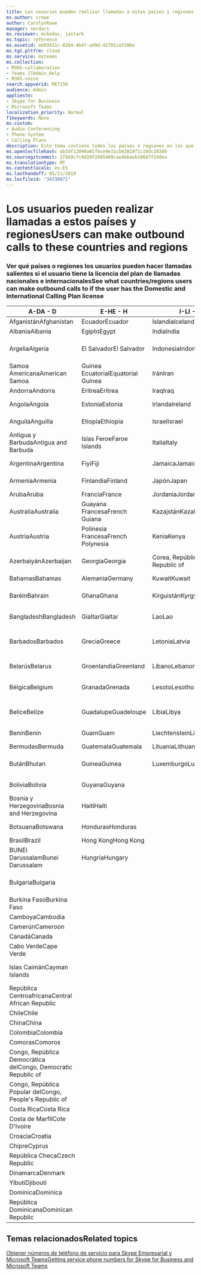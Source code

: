 ```yaml
---
title: Los usuarios pueden realizar llamadas a estos países y regiones
ms.author: crowe
author: CarolynRowe
manager: serdars
ms.reviewer: mikedav, jastark
ms.topic: reference
ms.assetid: e603431c-8264-4b47-ad9d-d2701ce318be
ms.tgt.pltfrm: cloud
ms.service: msteams
ms.collection:
- M365-collaboration
- Teams_ITAdmin_Help
- M365-voice
search.appverid: MET150
audience: Admin
appliesto:
- Skype for Business
- Microsoft Teams
localization_priority: Normal
f1keywords: None
ms.custom:
- Audio Conferencing
- Phone System
- Calling Plans
description: Este tema contiene todos los países o regiones en los que los usuarios pueden realizar llamadas salientes si tienen un plan de llamadas.
ms.openlocfilehash: ab24f12098a01fbce9e31cb83819f1c10dc28389
ms.sourcegitcommit: 2f8b9c7c8d20f2605d09cae4bbaeb10667f2ddea
ms.translationtype: MT
ms.contentlocale: es-ES
ms.lasthandoff: 05/21/2019
ms.locfileid: "34330871"
---
```

# <a name="users-can-make-outbound-calls-to-these-countries-and-regions"></a><span data-ttu-id="7d23d-103">Los usuarios pueden realizar llamadas a estos países y regiones</span><span class="sxs-lookup"><span data-stu-id="7d23d-103">Users can make outbound calls to these countries and regions</span></span>

### <a name="see-what-countriesregions-users-can-make-outbound-calls-to-if-the-user-has-the-domestic-and-international-calling-plan-license"></a><span data-ttu-id="7d23d-104">Ver qué países o regiones los usuarios pueden hacer llamadas salientes si el usuario tiene la licencia del plan de llamadas nacionales e internacionales</span><span class="sxs-lookup"><span data-stu-id="7d23d-104">See what countries/regions users can make outbound calls to if the user has the Domestic and International Calling Plan license</span></span>

|<span data-ttu-id="7d23d-105">**A-D**</span><span class="sxs-lookup"><span data-stu-id="7d23d-105">**A - D**</span></span>| <span data-ttu-id="7d23d-106">**E-H**</span><span class="sxs-lookup"><span data-stu-id="7d23d-106">**E - H**</span></span>|<span data-ttu-id="7d23d-107">**I-L**</span><span class="sxs-lookup"><span data-stu-id="7d23d-107">**I - L**</span></span>|<span data-ttu-id="7d23d-108">**M-O**</span><span class="sxs-lookup"><span data-stu-id="7d23d-108">**M - O**</span></span>|<span data-ttu-id="7d23d-109">**P-S**</span><span class="sxs-lookup"><span data-stu-id="7d23d-109">**P - S**</span></span>|<span data-ttu-id="7d23d-110">**T-Z**</span><span class="sxs-lookup"><span data-stu-id="7d23d-110">**T - Z**</span></span>|
---|---|---|---|---|---|
|<span data-ttu-id="7d23d-111">Afganistán</span><span class="sxs-lookup"><span data-stu-id="7d23d-111">Afghanistan</span></span>|<span data-ttu-id="7d23d-112">Ecuador</span><span class="sxs-lookup"><span data-stu-id="7d23d-112">Ecuador</span></span> |<span data-ttu-id="7d23d-113">Islandia</span><span class="sxs-lookup"><span data-stu-id="7d23d-113">Iceland</span></span> |<span data-ttu-id="7d23d-114">Macao</span><span class="sxs-lookup"><span data-stu-id="7d23d-114">Macau</span></span> |<span data-ttu-id="7d23d-115">Pakistán</span><span class="sxs-lookup"><span data-stu-id="7d23d-115">Pakistan</span></span> |<span data-ttu-id="7d23d-116">Taiwán</span><span class="sxs-lookup"><span data-stu-id="7d23d-116">Taiwan</span></span>   |
|<span data-ttu-id="7d23d-117">Albania</span><span class="sxs-lookup"><span data-stu-id="7d23d-117">Albania</span></span>|<span data-ttu-id="7d23d-118">Egipto</span><span class="sxs-lookup"><span data-stu-id="7d23d-118">Egypt</span></span> |<span data-ttu-id="7d23d-119">India</span><span class="sxs-lookup"><span data-stu-id="7d23d-119">India</span></span> |<span data-ttu-id="7d23d-120">Macedonia</span><span class="sxs-lookup"><span data-stu-id="7d23d-120">Macedonia</span></span> |<span data-ttu-id="7d23d-121">Palaos</span><span class="sxs-lookup"><span data-stu-id="7d23d-121">Palau</span></span> |<span data-ttu-id="7d23d-122">Tayikistán</span><span class="sxs-lookup"><span data-stu-id="7d23d-122">Tajikistan</span></span>   |
|<span data-ttu-id="7d23d-123">Argelia</span><span class="sxs-lookup"><span data-stu-id="7d23d-123">Algeria</span></span>|<span data-ttu-id="7d23d-124">El Salvador</span><span class="sxs-lookup"><span data-stu-id="7d23d-124">El Salvador</span></span> |<span data-ttu-id="7d23d-125">Indonesia</span><span class="sxs-lookup"><span data-stu-id="7d23d-125">Indonesia</span></span> |<span data-ttu-id="7d23d-126">Malawi</span><span class="sxs-lookup"><span data-stu-id="7d23d-126">Malawi</span></span> |<span data-ttu-id="7d23d-127">Autoridad Palestina</span><span class="sxs-lookup"><span data-stu-id="7d23d-127">Palestinian Authority</span></span> |<span data-ttu-id="7d23d-128">Tanzania, República Unida de</span><span class="sxs-lookup"><span data-stu-id="7d23d-128">Tanzania, United Republic of</span></span>  |
|<span data-ttu-id="7d23d-129">Samoa Americana</span><span class="sxs-lookup"><span data-stu-id="7d23d-129">American Samoa</span></span>|<span data-ttu-id="7d23d-130">Guinea Ecuatorial</span><span class="sxs-lookup"><span data-stu-id="7d23d-130">Equatorial Guinea</span></span> |<span data-ttu-id="7d23d-131">Irán</span><span class="sxs-lookup"><span data-stu-id="7d23d-131">Iran</span></span> |<span data-ttu-id="7d23d-132">Malasia</span><span class="sxs-lookup"><span data-stu-id="7d23d-132">Malaysia</span></span> |<span data-ttu-id="7d23d-133">Panamá</span><span class="sxs-lookup"><span data-stu-id="7d23d-133">Panama</span></span> | <span data-ttu-id="7d23d-134">Tailandia</span><span class="sxs-lookup"><span data-stu-id="7d23d-134">Thailand</span></span>   |
|<span data-ttu-id="7d23d-135">Andorra</span><span class="sxs-lookup"><span data-stu-id="7d23d-135">Andorra</span></span> |<span data-ttu-id="7d23d-136">Eritrea</span><span class="sxs-lookup"><span data-stu-id="7d23d-136">Eritrea</span></span> |<span data-ttu-id="7d23d-137">Iraq</span><span class="sxs-lookup"><span data-stu-id="7d23d-137">Iraq</span></span> |<span data-ttu-id="7d23d-138">Malí</span><span class="sxs-lookup"><span data-stu-id="7d23d-138">Mali</span></span> |<span data-ttu-id="7d23d-139">Paraguay</span><span class="sxs-lookup"><span data-stu-id="7d23d-139">Paraguay</span></span> |<span data-ttu-id="7d23d-140">Togo</span><span class="sxs-lookup"><span data-stu-id="7d23d-140">Togo</span></span>   |
|<span data-ttu-id="7d23d-141">Angola</span><span class="sxs-lookup"><span data-stu-id="7d23d-141">Angola</span></span> |<span data-ttu-id="7d23d-142">Estonia</span><span class="sxs-lookup"><span data-stu-id="7d23d-142">Estonia</span></span> |<span data-ttu-id="7d23d-143">Irlanda</span><span class="sxs-lookup"><span data-stu-id="7d23d-143">Ireland</span></span> |<span data-ttu-id="7d23d-144">Malta</span><span class="sxs-lookup"><span data-stu-id="7d23d-144">Malta</span></span> |<span data-ttu-id="7d23d-145">Perú</span><span class="sxs-lookup"><span data-stu-id="7d23d-145">Peru</span></span> | <span data-ttu-id="7d23d-146">Trinidad y Tobago</span><span class="sxs-lookup"><span data-stu-id="7d23d-146">Trinidad and Tobago</span></span>  |
|<span data-ttu-id="7d23d-147">Anguila</span><span class="sxs-lookup"><span data-stu-id="7d23d-147">Anguilla</span></span> |<span data-ttu-id="7d23d-148">Etiopía</span><span class="sxs-lookup"><span data-stu-id="7d23d-148">Ethiopia</span></span> |<span data-ttu-id="7d23d-149">Israel</span><span class="sxs-lookup"><span data-stu-id="7d23d-149">Israel</span></span> |<span data-ttu-id="7d23d-150">Islas Marshall</span><span class="sxs-lookup"><span data-stu-id="7d23d-150">Marshall Islands</span></span> | <span data-ttu-id="7d23d-151">Filipinas</span><span class="sxs-lookup"><span data-stu-id="7d23d-151">Philippines</span></span> | <span data-ttu-id="7d23d-152">Turquía</span><span class="sxs-lookup"><span data-stu-id="7d23d-152">Turkey</span></span> |
|<span data-ttu-id="7d23d-153">Antigua y Barbuda</span><span class="sxs-lookup"><span data-stu-id="7d23d-153">Antigua and Barbuda</span></span> | <span data-ttu-id="7d23d-154">Islas Feroe</span><span class="sxs-lookup"><span data-stu-id="7d23d-154">Faroe Islands</span></span> |<span data-ttu-id="7d23d-155">Italia</span><span class="sxs-lookup"><span data-stu-id="7d23d-155">Italy</span></span> |<span data-ttu-id="7d23d-156">Martinica</span><span class="sxs-lookup"><span data-stu-id="7d23d-156">Martinique</span></span> |<span data-ttu-id="7d23d-157">Polonia</span><span class="sxs-lookup"><span data-stu-id="7d23d-157">Poland</span></span> |<span data-ttu-id="7d23d-158">Turkmenistán</span><span class="sxs-lookup"><span data-stu-id="7d23d-158">Turkmenistan</span></span> |
|<span data-ttu-id="7d23d-159">Argentina</span><span class="sxs-lookup"><span data-stu-id="7d23d-159">Argentina</span></span>|<span data-ttu-id="7d23d-160">Fiyi</span><span class="sxs-lookup"><span data-stu-id="7d23d-160">Fiji</span></span> |<span data-ttu-id="7d23d-161">Jamaica</span><span class="sxs-lookup"><span data-stu-id="7d23d-161">Jamaica</span></span> |<span data-ttu-id="7d23d-162">Mauricio</span><span class="sxs-lookup"><span data-stu-id="7d23d-162">Mauritius</span></span> |<span data-ttu-id="7d23d-163">Portugal</span><span class="sxs-lookup"><span data-stu-id="7d23d-163">Portugal</span></span> |<span data-ttu-id="7d23d-164">Islas Turcas y Caicos</span><span class="sxs-lookup"><span data-stu-id="7d23d-164">Turks and Caicos</span></span>   |
|<span data-ttu-id="7d23d-165">Armenia</span><span class="sxs-lookup"><span data-stu-id="7d23d-165">Armenia</span></span> |<span data-ttu-id="7d23d-166">Finlandia</span><span class="sxs-lookup"><span data-stu-id="7d23d-166">Finland</span></span> |<span data-ttu-id="7d23d-167">Japón</span><span class="sxs-lookup"><span data-stu-id="7d23d-167">Japan</span></span> |<span data-ttu-id="7d23d-168">Mayotte</span><span class="sxs-lookup"><span data-stu-id="7d23d-168">Mayotte</span></span> | <span data-ttu-id="7d23d-169">Puerto Rico</span><span class="sxs-lookup"><span data-stu-id="7d23d-169">Puerto Rico</span></span> |<span data-ttu-id="7d23d-170">Uganda</span><span class="sxs-lookup"><span data-stu-id="7d23d-170">Uganda</span></span>  |
|<span data-ttu-id="7d23d-171">Aruba</span><span class="sxs-lookup"><span data-stu-id="7d23d-171">Aruba</span></span> |<span data-ttu-id="7d23d-172">Francia</span><span class="sxs-lookup"><span data-stu-id="7d23d-172">France</span></span> |<span data-ttu-id="7d23d-173">Jordania</span><span class="sxs-lookup"><span data-stu-id="7d23d-173">Jordan</span></span> |<span data-ttu-id="7d23d-174">México</span><span class="sxs-lookup"><span data-stu-id="7d23d-174">Mexico</span></span> |<span data-ttu-id="7d23d-175">Qatar</span><span class="sxs-lookup"><span data-stu-id="7d23d-175">Qatar</span></span> | <span data-ttu-id="7d23d-176">Ucrania</span><span class="sxs-lookup"><span data-stu-id="7d23d-176">Ukraine</span></span>   |
|<span data-ttu-id="7d23d-177">Australia</span><span class="sxs-lookup"><span data-stu-id="7d23d-177">Australia</span></span> |<span data-ttu-id="7d23d-178">Guayana Francesa</span><span class="sxs-lookup"><span data-stu-id="7d23d-178">French Guiana</span></span> |<span data-ttu-id="7d23d-179">Kazajstán</span><span class="sxs-lookup"><span data-stu-id="7d23d-179">Kazakhstan</span></span> |<span data-ttu-id="7d23d-180">Micronesia</span><span class="sxs-lookup"><span data-stu-id="7d23d-180">Micronesia</span></span> |<span data-ttu-id="7d23d-181">Reunión</span><span class="sxs-lookup"><span data-stu-id="7d23d-181">Reunion</span></span> |<span data-ttu-id="7d23d-182">Emiratos Árabes Unidos (E.A.U.)</span><span class="sxs-lookup"><span data-stu-id="7d23d-182">United Arab Emirates (U.A.E)</span></span>  |
|<span data-ttu-id="7d23d-183">Austria</span><span class="sxs-lookup"><span data-stu-id="7d23d-183">Austria</span></span> |<span data-ttu-id="7d23d-184">Polinesia Francesa</span><span class="sxs-lookup"><span data-stu-id="7d23d-184">French Polynesia</span></span> |<span data-ttu-id="7d23d-185">Kenia</span><span class="sxs-lookup"><span data-stu-id="7d23d-185">Kenya</span></span> |<span data-ttu-id="7d23d-186">Moldavia, República de</span><span class="sxs-lookup"><span data-stu-id="7d23d-186">Moldova, Republic of</span></span> |<span data-ttu-id="7d23d-187">Rumanía</span><span class="sxs-lookup"><span data-stu-id="7d23d-187">Romania</span></span> |<span data-ttu-id="7d23d-188">Reino Unido (UK)</span><span class="sxs-lookup"><span data-stu-id="7d23d-188">United Kingdom (U.K.)</span></span> |
|<span data-ttu-id="7d23d-189">Azerbaiyán</span><span class="sxs-lookup"><span data-stu-id="7d23d-189">Azerbaijan</span></span> |<span data-ttu-id="7d23d-190">Georgia</span><span class="sxs-lookup"><span data-stu-id="7d23d-190">Georgia</span></span> |<span data-ttu-id="7d23d-191">Corea, República de</span><span class="sxs-lookup"><span data-stu-id="7d23d-191">Korea, Republic of</span></span> |<span data-ttu-id="7d23d-192">Mónaco</span><span class="sxs-lookup"><span data-stu-id="7d23d-192">Monaco</span></span> | <span data-ttu-id="7d23d-193">Federación de Rusia</span><span class="sxs-lookup"><span data-stu-id="7d23d-193">Russian Federation</span></span> |<span data-ttu-id="7d23d-194">Estados Unidos (EE. UU.)</span><span class="sxs-lookup"><span data-stu-id="7d23d-194">United States (U.S.)</span></span>  |
|<span data-ttu-id="7d23d-195">Bahamas</span><span class="sxs-lookup"><span data-stu-id="7d23d-195">Bahamas</span></span> |<span data-ttu-id="7d23d-196">Alemania</span><span class="sxs-lookup"><span data-stu-id="7d23d-196">Germany</span></span> |<span data-ttu-id="7d23d-197">Kuwait</span><span class="sxs-lookup"><span data-stu-id="7d23d-197">Kuwait</span></span> |<span data-ttu-id="7d23d-198">Mongolia</span><span class="sxs-lookup"><span data-stu-id="7d23d-198">Mongolia</span></span> |<span data-ttu-id="7d23d-199">Ruanda</span><span class="sxs-lookup"><span data-stu-id="7d23d-199">Rwanda</span></span> | <span data-ttu-id="7d23d-200">Uruguay</span><span class="sxs-lookup"><span data-stu-id="7d23d-200">Uruguay</span></span> |
|<span data-ttu-id="7d23d-201">Baréin</span><span class="sxs-lookup"><span data-stu-id="7d23d-201">Bahrain</span></span> |<span data-ttu-id="7d23d-202">Ghana</span><span class="sxs-lookup"><span data-stu-id="7d23d-202">Ghana</span></span> |<span data-ttu-id="7d23d-203">Kirguistán</span><span class="sxs-lookup"><span data-stu-id="7d23d-203">Kyrgyzstan</span></span> |<span data-ttu-id="7d23d-204">Montenegro</span><span class="sxs-lookup"><span data-stu-id="7d23d-204">Montenegro</span></span> | <span data-ttu-id="7d23d-205">San Cristóbal y Nieves</span><span class="sxs-lookup"><span data-stu-id="7d23d-205">Saint Kitts and Nevis</span></span> |<span data-ttu-id="7d23d-206">Uzbekistán</span><span class="sxs-lookup"><span data-stu-id="7d23d-206">Uzbekistan</span></span>  |
|<span data-ttu-id="7d23d-207">Bangladesh</span><span class="sxs-lookup"><span data-stu-id="7d23d-207">Bangladesh</span></span> |<span data-ttu-id="7d23d-208">Gialtar</span><span class="sxs-lookup"><span data-stu-id="7d23d-208">Gialtar</span></span> |<span data-ttu-id="7d23d-209">Lao</span><span class="sxs-lookup"><span data-stu-id="7d23d-209">Lao</span></span> |<span data-ttu-id="7d23d-210">Montserrat</span><span class="sxs-lookup"><span data-stu-id="7d23d-210">Montserrat</span></span> | <span data-ttu-id="7d23d-211">Santa Lucía</span><span class="sxs-lookup"><span data-stu-id="7d23d-211">Saint Lucia</span></span> |<span data-ttu-id="7d23d-212">Ciudad del Vaticano</span><span class="sxs-lookup"><span data-stu-id="7d23d-212">Vatican City State</span></span>  |
|<span data-ttu-id="7d23d-213">Barbados</span><span class="sxs-lookup"><span data-stu-id="7d23d-213">Barbados</span></span> |<span data-ttu-id="7d23d-214">Grecia</span><span class="sxs-lookup"><span data-stu-id="7d23d-214">Greece</span></span> |<span data-ttu-id="7d23d-215">Letonia</span><span class="sxs-lookup"><span data-stu-id="7d23d-215">Latvia</span></span> |<span data-ttu-id="7d23d-216">Marruecos</span><span class="sxs-lookup"><span data-stu-id="7d23d-216">Morocco</span></span> |<span data-ttu-id="7d23d-217">San Vicente y las Granadinas</span><span class="sxs-lookup"><span data-stu-id="7d23d-217">Saint Vincent and the Grenadines</span></span> |<span data-ttu-id="7d23d-218">Venezuela</span><span class="sxs-lookup"><span data-stu-id="7d23d-218">Venezuela</span></span>   |
|<span data-ttu-id="7d23d-219">Belarús</span><span class="sxs-lookup"><span data-stu-id="7d23d-219">Belarus</span></span> |<span data-ttu-id="7d23d-220">Groenlandia</span><span class="sxs-lookup"><span data-stu-id="7d23d-220">Greenland</span></span> |<span data-ttu-id="7d23d-221">Líbano</span><span class="sxs-lookup"><span data-stu-id="7d23d-221">Lebanon</span></span> |<span data-ttu-id="7d23d-222">Mozambique</span><span class="sxs-lookup"><span data-stu-id="7d23d-222">Mozambique</span></span> | <span data-ttu-id="7d23d-223">San Marino</span><span class="sxs-lookup"><span data-stu-id="7d23d-223">San Marino</span></span> |<span data-ttu-id="7d23d-224">Vietnam</span><span class="sxs-lookup"><span data-stu-id="7d23d-224">Viet Nam</span></span>  |
|<span data-ttu-id="7d23d-225">Bélgica</span><span class="sxs-lookup"><span data-stu-id="7d23d-225">Belgium</span></span> |<span data-ttu-id="7d23d-226">Granada</span><span class="sxs-lookup"><span data-stu-id="7d23d-226">Grenada</span></span> |<span data-ttu-id="7d23d-227">Lesoto</span><span class="sxs-lookup"><span data-stu-id="7d23d-227">Lesotho</span></span> |<span data-ttu-id="7d23d-228">Myanmar</span><span class="sxs-lookup"><span data-stu-id="7d23d-228">Myanmar</span></span> | <span data-ttu-id="7d23d-229">Arabia Saudí</span><span class="sxs-lookup"><span data-stu-id="7d23d-229">Saudi Arabia</span></span> | <span data-ttu-id="7d23d-230">Islas Vírgenes Británicas</span><span class="sxs-lookup"><span data-stu-id="7d23d-230">Virgin Islands (British)</span></span> |
|<span data-ttu-id="7d23d-231">Belice</span><span class="sxs-lookup"><span data-stu-id="7d23d-231">Belize</span></span> |<span data-ttu-id="7d23d-232">Guadalupe</span><span class="sxs-lookup"><span data-stu-id="7d23d-232">Guadeloupe</span></span> |<span data-ttu-id="7d23d-233">Libia</span><span class="sxs-lookup"><span data-stu-id="7d23d-233">Libya</span></span> |<span data-ttu-id="7d23d-234">Namibia</span><span class="sxs-lookup"><span data-stu-id="7d23d-234">Namibia</span></span> |<span data-ttu-id="7d23d-235">Senegal</span><span class="sxs-lookup"><span data-stu-id="7d23d-235">Senegal</span></span> | <span data-ttu-id="7d23d-236">Islas Vírgenes de los Estados Unidos</span><span class="sxs-lookup"><span data-stu-id="7d23d-236">Virgin Islands (U.S.)</span></span>  |
|<span data-ttu-id="7d23d-237">Benín</span><span class="sxs-lookup"><span data-stu-id="7d23d-237">Benin</span></span> |<span data-ttu-id="7d23d-238">Guam</span><span class="sxs-lookup"><span data-stu-id="7d23d-238">Guam</span></span> |<span data-ttu-id="7d23d-239">Liechtenstein</span><span class="sxs-lookup"><span data-stu-id="7d23d-239">Liechtenstein</span></span> |<span data-ttu-id="7d23d-240">Nepal</span><span class="sxs-lookup"><span data-stu-id="7d23d-240">Nepal</span></span> | <span data-ttu-id="7d23d-241">Serbia</span><span class="sxs-lookup"><span data-stu-id="7d23d-241">Serbia</span></span> | <span data-ttu-id="7d23d-242">Islas Wallis y Futuna</span><span class="sxs-lookup"><span data-stu-id="7d23d-242">Wallis and Futuna Islands</span></span>  |
|<span data-ttu-id="7d23d-243">Bermudas</span><span class="sxs-lookup"><span data-stu-id="7d23d-243">Bermuda</span></span> |<span data-ttu-id="7d23d-244">Guatemala</span><span class="sxs-lookup"><span data-stu-id="7d23d-244">Guatemala</span></span> |<span data-ttu-id="7d23d-245">Lituania</span><span class="sxs-lookup"><span data-stu-id="7d23d-245">Lithuania</span></span> |<span data-ttu-id="7d23d-246">Países Bajos</span><span class="sxs-lookup"><span data-stu-id="7d23d-246">Netherlands</span></span> |<span data-ttu-id="7d23d-247">Singapur</span><span class="sxs-lookup"><span data-stu-id="7d23d-247">Singapore</span></span> |<span data-ttu-id="7d23d-248">Yemen</span><span class="sxs-lookup"><span data-stu-id="7d23d-248">Yemen</span></span> |
|<span data-ttu-id="7d23d-249">Bután</span><span class="sxs-lookup"><span data-stu-id="7d23d-249">Bhutan</span></span> |<span data-ttu-id="7d23d-250">Guinea</span><span class="sxs-lookup"><span data-stu-id="7d23d-250">Guinea</span></span> |<span data-ttu-id="7d23d-251">Luxemburgo</span><span class="sxs-lookup"><span data-stu-id="7d23d-251">Luxembourg</span></span> |<span data-ttu-id="7d23d-252">Antillas Holandesas</span><span class="sxs-lookup"><span data-stu-id="7d23d-252">Netherlands Antilles</span></span> |<span data-ttu-id="7d23d-253">Eslovaquia</span><span class="sxs-lookup"><span data-stu-id="7d23d-253">Slovakia</span></span> |<span data-ttu-id="7d23d-254">Zambia</span><span class="sxs-lookup"><span data-stu-id="7d23d-254">Zambia</span></span>  |
|<span data-ttu-id="7d23d-255">Bolivia</span><span class="sxs-lookup"><span data-stu-id="7d23d-255">Bolivia</span></span> |<span data-ttu-id="7d23d-256">Guyana</span><span class="sxs-lookup"><span data-stu-id="7d23d-256">Guyana</span></span>| |<span data-ttu-id="7d23d-257">Nueva Caledonia</span><span class="sxs-lookup"><span data-stu-id="7d23d-257">New Caledonia</span></span> |<span data-ttu-id="7d23d-258">Eslovenia</span><span class="sxs-lookup"><span data-stu-id="7d23d-258">Slovenia</span></span> |<span data-ttu-id="7d23d-259">Zimbabue</span><span class="sxs-lookup"><span data-stu-id="7d23d-259">Zimbabwe</span></span> |
|<span data-ttu-id="7d23d-260">Bosnia y Herzegovina</span><span class="sxs-lookup"><span data-stu-id="7d23d-260">Bosnia and Herzegovina</span></span> |<span data-ttu-id="7d23d-261">Haití</span><span class="sxs-lookup"><span data-stu-id="7d23d-261">Haiti</span></span> ||<span data-ttu-id="7d23d-262">Nueva Zelanda</span><span class="sxs-lookup"><span data-stu-id="7d23d-262">New Zealand</span></span> |<span data-ttu-id="7d23d-263">Sudáfrica</span><span class="sxs-lookup"><span data-stu-id="7d23d-263">South Africa</span></span> | 
|<span data-ttu-id="7d23d-264">Botsuana</span><span class="sxs-lookup"><span data-stu-id="7d23d-264">Botswana</span></span> |<span data-ttu-id="7d23d-265">Honduras</span><span class="sxs-lookup"><span data-stu-id="7d23d-265">Honduras</span></span> ||<span data-ttu-id="7d23d-266">Nicaragua</span><span class="sxs-lookup"><span data-stu-id="7d23d-266">Nicaragua</span></span> |<span data-ttu-id="7d23d-267">Sudán del sur</span><span class="sxs-lookup"><span data-stu-id="7d23d-267">South Sudan</span></span> |
|<span data-ttu-id="7d23d-268">Brasil</span><span class="sxs-lookup"><span data-stu-id="7d23d-268">Brazil</span></span> |<span data-ttu-id="7d23d-269">Hong Kong</span><span class="sxs-lookup"><span data-stu-id="7d23d-269">Hong Kong</span></span> ||<span data-ttu-id="7d23d-270">Níger</span><span class="sxs-lookup"><span data-stu-id="7d23d-270">Niger</span></span> |<span data-ttu-id="7d23d-271">España</span><span class="sxs-lookup"><span data-stu-id="7d23d-271">Spain</span></span> | 
|<span data-ttu-id="7d23d-272">BUNEI Darussalam</span><span class="sxs-lookup"><span data-stu-id="7d23d-272">Bunei Darussalam</span></span> |<span data-ttu-id="7d23d-273">Hungría</span><span class="sxs-lookup"><span data-stu-id="7d23d-273">Hungary</span></span> ||<span data-ttu-id="7d23d-274">Nigeria</span><span class="sxs-lookup"><span data-stu-id="7d23d-274">Nigeria</span></span> |<span data-ttu-id="7d23d-275">Sri Lanka</span><span class="sxs-lookup"><span data-stu-id="7d23d-275">Sri Lanka</span></span> | 
|<span data-ttu-id="7d23d-276">Bulgaria</span><span class="sxs-lookup"><span data-stu-id="7d23d-276">Bulgaria</span></span> |||<span data-ttu-id="7d23d-277">Islas Marianas del Norte</span><span class="sxs-lookup"><span data-stu-id="7d23d-277">Northern Mariana Islands</span></span> |<span data-ttu-id="7d23d-278">San Pedro y Miquelón</span><span class="sxs-lookup"><span data-stu-id="7d23d-278">St. Pierre and Miquelon</span></span> |
|<span data-ttu-id="7d23d-279">Burkina Faso</span><span class="sxs-lookup"><span data-stu-id="7d23d-279">Burkina Faso</span></span> |||<span data-ttu-id="7d23d-280">Noruega</span><span class="sxs-lookup"><span data-stu-id="7d23d-280">Norway</span></span> |<span data-ttu-id="7d23d-281">Sudán</span><span class="sxs-lookup"><span data-stu-id="7d23d-281">Sudan</span></span> |
|<span data-ttu-id="7d23d-282">Camboya</span><span class="sxs-lookup"><span data-stu-id="7d23d-282">Cambodia</span></span> |||<span data-ttu-id="7d23d-283">Omán</span><span class="sxs-lookup"><span data-stu-id="7d23d-283">Oman</span></span> |<span data-ttu-id="7d23d-284">Surinam</span><span class="sxs-lookup"><span data-stu-id="7d23d-284">Suriname</span></span> | 
|<span data-ttu-id="7d23d-285">Camerún</span><span class="sxs-lookup"><span data-stu-id="7d23d-285">Cameroon</span></span> ||||<span data-ttu-id="7d23d-286">Suazilandia</span><span class="sxs-lookup"><span data-stu-id="7d23d-286">Swaziland</span></span> |
|<span data-ttu-id="7d23d-287">Canadá</span><span class="sxs-lookup"><span data-stu-id="7d23d-287">Canada</span></span> ||||<span data-ttu-id="7d23d-288">Suecia</span><span class="sxs-lookup"><span data-stu-id="7d23d-288">Sweden</span></span> | 
|<span data-ttu-id="7d23d-289">Cabo Verde</span><span class="sxs-lookup"><span data-stu-id="7d23d-289">Cape Verde</span></span> ||||<span data-ttu-id="7d23d-290">Suiza</span><span class="sxs-lookup"><span data-stu-id="7d23d-290">Switzerland</span></span> |
|<span data-ttu-id="7d23d-291">Islas Caimán</span><span class="sxs-lookup"><span data-stu-id="7d23d-291">Cayman Islands</span></span> ||||<span data-ttu-id="7d23d-292">República Árabe Siria</span><span class="sxs-lookup"><span data-stu-id="7d23d-292">Syrian Arab Republic</span></span> |
|<span data-ttu-id="7d23d-293">República Centroafricana</span><span class="sxs-lookup"><span data-stu-id="7d23d-293">Central African Republic</span></span> |
|<span data-ttu-id="7d23d-294">Chile</span><span class="sxs-lookup"><span data-stu-id="7d23d-294">Chile</span></span> |
|<span data-ttu-id="7d23d-295">China</span><span class="sxs-lookup"><span data-stu-id="7d23d-295">China</span></span> |
|<span data-ttu-id="7d23d-296">Colombia</span><span class="sxs-lookup"><span data-stu-id="7d23d-296">Colombia</span></span> |
|<span data-ttu-id="7d23d-297">Comoras</span><span class="sxs-lookup"><span data-stu-id="7d23d-297">Comoros</span></span> |
|<span data-ttu-id="7d23d-298">Congo, República Democrática del</span><span class="sxs-lookup"><span data-stu-id="7d23d-298">Congo, Democratic Republic of</span></span> |
|<span data-ttu-id="7d23d-299">Congo, República Popular del</span><span class="sxs-lookup"><span data-stu-id="7d23d-299">Congo, People's Republic of</span></span> |
|<span data-ttu-id="7d23d-300">Costa Rica</span><span class="sxs-lookup"><span data-stu-id="7d23d-300">Costa Rica</span></span> |
|<span data-ttu-id="7d23d-301">Costa de Marfil</span><span class="sxs-lookup"><span data-stu-id="7d23d-301">Cote D'Ivoire</span></span> |
|<span data-ttu-id="7d23d-302">Croacia</span><span class="sxs-lookup"><span data-stu-id="7d23d-302">Croatia</span></span> |
|<span data-ttu-id="7d23d-303">Chipre</span><span class="sxs-lookup"><span data-stu-id="7d23d-303">Cyprus</span></span> |
|<span data-ttu-id="7d23d-304">República Checa</span><span class="sxs-lookup"><span data-stu-id="7d23d-304">Czech Republic</span></span> |
|<span data-ttu-id="7d23d-305">Dinamarca</span><span class="sxs-lookup"><span data-stu-id="7d23d-305">Denmark</span></span> |
|<span data-ttu-id="7d23d-306">Yibuti</span><span class="sxs-lookup"><span data-stu-id="7d23d-306">Djibouti</span></span> |
|<span data-ttu-id="7d23d-307">Dominica</span><span class="sxs-lookup"><span data-stu-id="7d23d-307">Dominica</span></span> |
|<span data-ttu-id="7d23d-308">República Dominicana</span><span class="sxs-lookup"><span data-stu-id="7d23d-308">Dominican Republic</span></span> |

## <a name="related-topics"></a><span data-ttu-id="7d23d-309">Temas relacionados</span><span class="sxs-lookup"><span data-stu-id="7d23d-309">Related topics</span></span>

[<span data-ttu-id="7d23d-310">Obtener números de teléfono de servicio para Skype Empresarial y Microsoft Teams</span><span class="sxs-lookup"><span data-stu-id="7d23d-310">Getting service phone numbers for Skype for Business and Microsoft Teams</span></span>](/microsoftteams/getting-service-phone-numbers)

  
 
